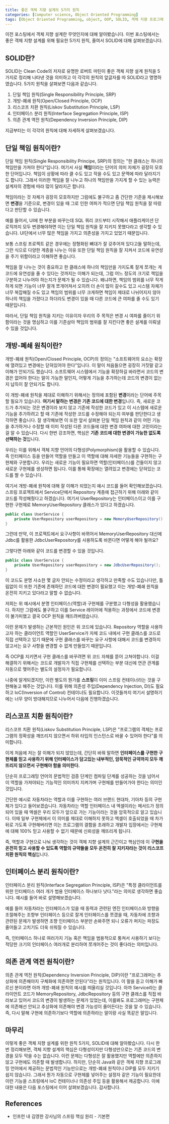```yaml
---
title: 좋은 객체 지향 설계의 5가지 원칙
categories: [Computer science, Object Oriented Programming]
tags: [Object Oriented Programming, object, OOP, SOLID, 객체 지향 프로그래밍, 객체, 솔리드]
---
```


이전 포스팅에서 객체 지향 설계란 무엇인지에 대해 알아봤습니다. 이번 포스팅에서는 좋은 객체 지향 설계를 위해 필요한 5가지 원칙, 줄여서 SOLID에 대해 살펴보겠습니다.

## SOLID란?
SOLID는 Clean Code의 저자로 유명한 로버트 마틴이 좋은 객체 지향 설계 원칙을 5가지로 정리해 나타낸 것을 의미하고 이 각각의 원칙의 앞글자를 따 SOLID라고 명명하였습니다. 5가지 원칙을 살펴보면 다음과 같습니다.   
    
1. 단일 책임 원칙(Single Responsibility Principle, SRP)
2. 개방-폐쇄 원칙(Open/Closed Principle, OCP)
3. 리스코프 치환 원칙(Liskov Substitution Principle, LSP)
4. 인터페이스 분리 원칙(Interface Segregation Principle, ISP)
5. 의존 관계 역전 원칙(Dependency Inversion Principle, DIP)
   
지금부터는 이 각각의 원칙에 대해 자세하게 살펴보겠습니다.

## 단일 책임 원칙이란?
단일 책임 원칙(Single Responsibility Principe, SRP)의 정의는 "한 클래스는 하나의 책임만을 가져야 한다"입니다. 여기서 사실 **책임**이라는 단어의 의미 자체가 굉장히 모호한 단어입니다. 책임이 상황에 따라 클 수도 있고 작을 수도 있고 문맥에 따라 달라지기도 합니다. 그래서 이러한 책임을 잘 나누고 하나의 책임만을 가지게 할 수 있는 능력은 설계자의 경험에 따라 많이 달라지곤 합니다.   
    
책임이라는 것 자체가 굉장히 모호하지만 그럼에도 불구하고 좀 간단한 기준을 제시해보면 **변경**을 기준으로, 변경이 있을 때 그로 인한 여파가 적으면 단일 책임 원칙을 잘 따랐다고 판단할 수 있습니다.   
    
예를 들어서, UI에 한 부분을 바꾸는데 SQL 쿼리 코드부터 시작해서 애플리케이션 단 로직까지 모두 변경해야하면 이는 단일 책임 원칙을 잘 지키지 못했다라고 생각할 수 있습니다. UI단에서 너무 많은 책임을 가지고 의존성을 가지고 있었기 때문입니다.   
    
보통 스프링 프로젝트 같은 경우에는 정형화된 뼈대가 잘 갖추어져 있다고들 말하는데, 그런 식으로 다양한 계층을 나누는 이유 또한 단일 책임 원칙을 잘 지켜서 코드에 유연성을 주기 위함이라고 이해하면 좋습니다.   
    
책임을 잘 나누는 것이 중요하고 한 클래스에 하나의 책임만을 가지도록 잘게 쪼개는 게 코드에 유연성을 줄 수 있다는 것까지는 이해가 되는데, 그럼 어느 정도의 크기로 책임을 구분하고 나누어야 하는지가 문제가 될 수 있습니다. 왜냐하면, 책임의 범위를 너무 작게하게 되면 기능이 너무 잘개 쪼개어져서 오히려 더 손이 많이 갈수도 있고 시스템 자체가 너무 복잡해질 수도 있고 책임의 범위를 너무 크게하면 책임이 제대로 나뉘어지지 않아 하나의 책임을 가졌다고 하더라도 변경이 있을 때 다른 코드에 큰 여파를 줄 수도 있기 때문입니다.   
    
따라서, 단일 책임 원칙을 지키는 이유이자 우리의 주 목적은 변경 시 여파를 줄이기 위함이라는 것을 명심하고 이를 기준삼아 책임의 범위를 잘 지킨다면 좋은 설계를 이뤄낼 수 있을 것입니다.   

## 개방-폐쇄 원칙이란?
개방-폐쇄 원칙(Open/Closed Principle, OCP)의 정의는 "소프트웨어의 요소는 확장에 열려있고 변경에는 닫혀있어야 한다"입니다. 이 말이 처음들으면 굉장히 거짓말 같고 이해가 안되기도 했습니다. 소프트웨어 시스템에서 기능을 확장하길 바라면서 코드의 변경은 없어야 한다는 말이 가능한 말인지, 어떻게 기능을 추가하는데 코드의 변경이 없는지 납득이 잘 안되기도 합니다.  
 
이 개방-폐쇄 원칙을 제대로 이해하기 위해서는 정의에 포함된 **변경**이라는 단어에 주목할 필요가 있습니다. **여기서 말하는 변경은 기존 코드에 대한 변경**입니다. 즉, 새로운 코드가 추가되는 것은 변경이라 보지 않고 기존에 작성한 코드가 있고 이 시스템에 새로운 기능을 추가하려고 할 때 기존에 작성한 코드를 수정해야 되는지 여부를 판단한다고 생각하면 좋습니다. 잘 생각해보면 이 또한 앞서 살펴본 단일 책임 원칙과 같이 어떤 기능을 추가하거나 수정할 때 이미 작성된 다른 코드들에 대한 변경 여파에 대한 고민이라는 걸 알 수 있습니다. 다시 한번 강조하면, 핵심은 **기존 코드에 대한 변경이 가능한 없도록 선택하는 것**입니다.   
    
우리는 이를 위해서 객체 지향 언어의 다형성(Polymorphism)을 활용할 수 있습니다. 즉 인터페이스 등을 만들어 역할을 만들고 이 역할에 대해 자세한 기능들을 구현하는 구현체와 구분합니다. 우리는 새로운 기능이 필요하면 역할(인터페이스)를 건들이지 않고 새로운 구현체를 생성하면 됩니다. 이를 통해 확장에는 열려있고 변경에는 닫혀있는 코드를 짤 수 있습니다.   
    
여기서 개방-폐쇄 원칙에 대해 잘 이해가 되었는지 예시 코드를 들어 확인해보겠습니다. 스프링 프로젝트에서 Service단에서 Repository 계층에 접근하기 위해 아래와 같이 코드를 작성해줬다고 하겠습니다. 여기서 UserRepository는 인터페이스이고 이를 구현한 구현체로 MemoryUserRepository 클래스가 있다고 하겠습니다.    
    
```java
public class UserService {
    private UserRepository userRepository = new MemoryUserRepository();
}
```   
    
그런데 만약, 이 프로젝트에서 요구사항이 바뀌어서 MemoryUserRepository 대신에 Jdbc를 활용한 JdbcUserRepository를 사용하도록 바뀐다면 어떻게 해야 될까요?   
    
그렇다면 아래와 같이 코드를 변경할 수 있을 것입니다.   

```java
public class UserService {
    private UserRepository userRepository = new JdbcUserRepository();
}
```   
    
이 코드도 분명 사소한 몇 글자 안되는 수정이라고 생각하고 만족할 수도 있습니다만, 틀림없이 이 또한 기존에 존재하던 코드에 대한 변경이 필요했고 이는 개방-폐쇄 원칙을 온전히 지키고 있다라고 말할 수 없습니다.   
    
저희는 위 예시에서 분명 인터페이스(역할)과 구현체를 구분했고 다형성을 활용했습니다. 하지만 그럼에도 불구하고 이를 Service 레이어에 적용하는 과정에서 코드에 변경이 불가피했고 결국 OCP 원칙을 깨뜨려버렸습니다.   
    
이런 문제가 발생하는 근본적인 원인은 위 코드에 있습니다. Repository 역할을 사용하고자 하는 클라이언트 역할인 UserService가 자체 코드 내에서 구현 클래스를 코드로 직접 선택하고 있기 때문에 구현 클래스를 바꾸는 요구 사항에 대해서 코드를 변경하지 않고서는 요구 사항을 변경할 수 없게 만들었기 때문입니다.   
    
즉 OCP를 지키면서 구현 클래스를 바꾸려면 위 코드 자체를 뜯어 고쳐야합니다. 이걸 해결하기 위해서는 코드로 개발자가 직접 구현체를 선택하는 부분 대신에 연관 관계를 자동으로 맺어주는 별도의 설정자가 필요합니다.   
    
나중에 알게되겠지만, 이런 별도의 뭔가를 **스프링**이 이미 스프링 컨테이너라는 것을 구현해놓고 해주는 것입니다. 이를 위해 의존성 주입(Dependency Injection, DI)도 필요하고 IoC(Inversion of Control) 컨테이너도 필요합니다. 이것들까지 여기서 설명하기에는 너무 양이 방대해지므로 나누어서 다음에 진행하겠습니다.   
    
## 리스코프 치환 원칙이란?
리스코프 치환 원칙(Liskov Substitution Principle, LSP)은 "프로그램의 객체는 프로그램의 정확성을 깨뜨리지 않으면서 하위 타입의 인스턴스로 바꿀 수 있어야 한다"를 의미합니다.   
    
이게 처음에 저는 잘 이해가 되지 않았는데, 간단히 바꿔 말하면 **인터페이스를 구현한 구현체를 믿고 사용하기 위해 인터페이스가 담고있는 내부적인, 암묵적인 규약까지 모두 깨뜨리지 않으면서 구현해야 함을 의미한다.**   
    
단순히 프로그래밍 언어의 문법적인 검증 단계인 컴파일 단계를 성공하는 것을 넘어서 이 역할을 가져야되는 기능적인 의미까지 지켜가며 구현체를 만들어가야 한다는 의미인 것입니다.   
    
간단한 예시로 자동차라는 역할과 이를 구현하는 여러 브랜드 현대차, 기아차 등의 구현체가 있다고 들어보겠습니다. 자동차라는 역할 인터페이스 내 엑셀이라는 메서드가 정의되어 있을 때 엑셀은 우리 모두가 앞으로 가는 기능이라는 것을 암묵적으로 알고 있습니다. 이때 일부 구현체에서 이 의미를 제대로 이해하지 못하고 엑셀이 호출되었을 때 차가 뒤로 가도록 구현해버리면 이는 프로그램의 결함을 초래하고 개발자 입장에서는 구현체에 대해 100% 믿고 사용할 수 없기 때문에 신뢰성을 깨뜨리게 됩니다.   
    
즉, 역할과 구현으로 나눠 생각하는 것이 객체 지향 설계의 근간이고 핵심인데 이 **구현을 온전히 믿고 사용할 수 있도록 역할의 규약들을 모두 온전히 잘 지키자라는 것이 리스코프 치환 원칙의 핵심**입니다.    
    

## 인터페이스 분리 원칙이란?
인터페이스 분리 원칙(Interface Segregation Principle, ISP)은 "특정 클라이언트를 위한 인터페이스 여러 개가 범용 인터페이스 하나보다 낫다."라는 의미로 생각하면 좋습니다. 예시를 들어 바로 설명해보겠습니다.   
    
예를 들어 자동차라는 인터페이스가 있을 때 동력과 관련된 엔진 인터페이스와 방향을 조절해주는 조향부 인터페이스 등으로 잘게 인터페이스를 쪼갰을 때, 자동차에 조향과 관련된 문제가 발생하면 조향 인터페이스 부분만 손봐주면 되니 오류가 퍼지는 파장도 줄어들고 고치기도 더욱 쉬워질 수 있습니다.   
    
즉, 인터페이스 하나로 여러가지 기능 혹은 책임을 범용적으로 퉁쳐서 사용하기 보다는 적당한 크기의 인터페이스 여러개로 분리하여 쪼개어주는 것이 좋다라는 의미입니다.   
    

## 의존 관계 역전 원칙이란?
의존 관계 역전 원칙(Dependency Inversion Principle, DIP)이란 "프로그래머는 추상화에 의존해야지 구체화에 의존하면 안된다"라는 원칙입니다. 이 말을 듣고 이해가 빠르신 분이라면 아까 개방-폐쇄 원칙의 예시를 떠올리실 것입니다. 아까 Service라는 클라이언트 코드가 MemoryRepository, JdbcRepository 등의 구현 클래스를 직접 바라보고 있어서 코드의 변경이 발생하는 문제가 있었는데, 이를봐도 프로그래머는 구현체에 의존해선 안되고 추상화에 의존해야 변경 가능성이 줄어든다는 것을 알 수 있습니다. 즉, 다시 말해 구현에 의존하기보다 역할에 의존하라는 말이랑 사실 똑같은 말입니다.    

## 마무리
이렇게 좋은 객체 지향 설계를 위한 원칙 5가지, SOLID에 대해 알아봤습니다. 다시 한번 정리해보면, 객체 지향 설계의 핵심은 다형성이지만 다형성만으로는 기존 코드의 변경을 모두 막을 수는 없습니다. 이런 문제는 다형성은 잘 활용했지만 역할에만 의존하지 않고 구현에도 의존할 때 발생합니다. 하지만, 단순히 Java와 같은 객체 지향 프로그래밍 언어에서 제공하는 문법적인 기능만으로는 개방-폐쇄 원칙이나 DIP를 모두 지키기 쉽지 않습니다. 그래서 뭔가 자동으로 구현체를 넣어주는 설정자 같은 기능이 필요한데 이런 기능을 스프링에서 IoC 컨테이너나 의존성 주입 등을 활용해서 제공합니다. 이에 대한 내용은 다음 포스팅에서 이어 살펴보겠습니다. 감사합니다.    

## References
* 인프런 내 김영한 강사님의 스프링 핵심 원리 - 기본편